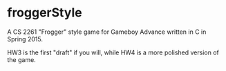# froggerStyle
A CS 2261 "Frogger" style game for Gameboy Advance written in C in Spring 2015.

HW3 is the first "draft" if you will, while HW4 is a more polished version of the game.
